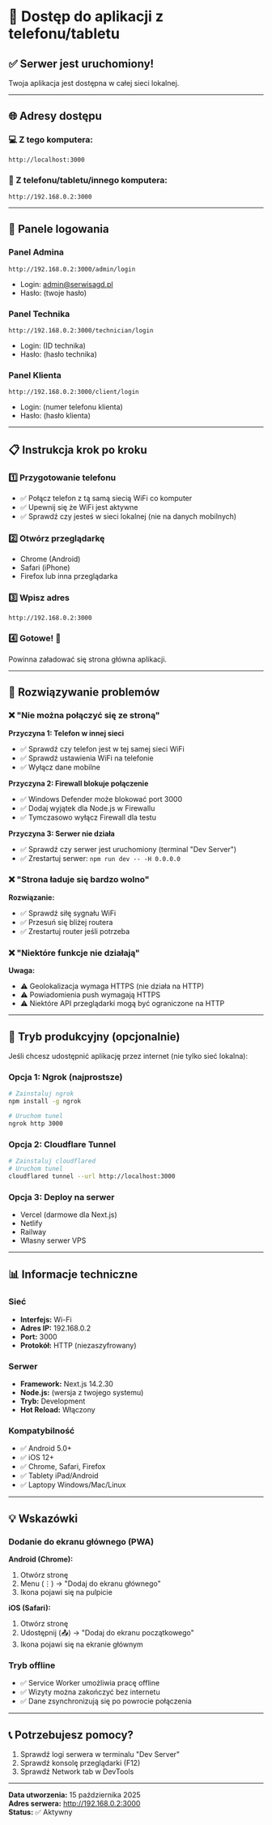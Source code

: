 # 📱 Dostęp do aplikacji z telefonu/tabletu

## ✅ Serwer jest uruchomiony!

Twoja aplikacja jest dostępna w całej sieci lokalnej.

---

## 🌐 Adresy dostępu

### 💻 Z tego komputera:
```
http://localhost:3000
```

### 📱 Z telefonu/tabletu/innego komputera:
```
http://192.168.0.2:3000
```

---

## 🔐 Panele logowania

### Panel Admina
```
http://192.168.0.2:3000/admin/login
```
- Login: admin@serwisagd.pl
- Hasło: (twoje hasło)

### Panel Technika
```
http://192.168.0.2:3000/technician/login
```
- Login: (ID technika)
- Hasło: (hasło technika)

### Panel Klienta
```
http://192.168.0.2:3000/client/login
```
- Login: (numer telefonu klienta)
- Hasło: (hasło klienta)

---

## 📋 Instrukcja krok po kroku

### 1️⃣ Przygotowanie telefonu
- ✅ Połącz telefon z tą samą siecią WiFi co komputer
- ✅ Upewnij się że WiFi jest aktywne
- ✅ Sprawdź czy jesteś w sieci lokalnej (nie na danych mobilnych)

### 2️⃣ Otwórz przeglądarkę
- Chrome (Android)
- Safari (iPhone)
- Firefox lub inna przeglądarka

### 3️⃣ Wpisz adres
```
http://192.168.0.2:3000
```

### 4️⃣ Gotowe! 🎉
Powinna załadować się strona główna aplikacji.

---

## 🔧 Rozwiązywanie problemów

### ❌ "Nie można połączyć się ze stroną"

**Przyczyna 1: Telefon w innej sieci**
- ✅ Sprawdź czy telefon jest w tej samej sieci WiFi
- ✅ Sprawdź ustawienia WiFi na telefonie
- ✅ Wyłącz dane mobilne

**Przyczyna 2: Firewall blokuje połączenie**
- ✅ Windows Defender może blokować port 3000
- ✅ Dodaj wyjątek dla Node.js w Firewallu
- ✅ Tymczasowo wyłącz Firewall dla testu

**Przyczyna 3: Serwer nie działa**
- ✅ Sprawdź czy serwer jest uruchomiony (terminal "Dev Server")
- ✅ Zrestartuj serwer: `npm run dev -- -H 0.0.0.0`

### ❌ "Strona ładuje się bardzo wolno"

**Rozwiązanie:**
- ✅ Sprawdź siłę sygnału WiFi
- ✅ Przesuń się bliżej routera
- ✅ Zrestartuj router jeśli potrzeba

### ❌ "Niektóre funkcje nie działają"

**Uwaga:**
- ⚠️ Geolokalizacja wymaga HTTPS (nie działa na HTTP)
- ⚠️ Powiadomienia push wymagają HTTPS
- ⚠️ Niektóre API przeglądarki mogą być ograniczone na HTTP

---

## 🚀 Tryb produkcyjny (opcjonalnie)

Jeśli chcesz udostępnić aplikację przez internet (nie tylko sieć lokalna):

### Opcja 1: Ngrok (najprostsze)
```bash
# Zainstaluj ngrok
npm install -g ngrok

# Uruchom tunel
ngrok http 3000
```

### Opcja 2: Cloudflare Tunnel
```bash
# Zainstaluj cloudflared
# Uruchom tunel
cloudflared tunnel --url http://localhost:3000
```

### Opcja 3: Deploy na serwer
- Vercel (darmowe dla Next.js)
- Netlify
- Railway
- Własny serwer VPS

---

## 📊 Informacje techniczne

### Sieć
- **Interfejs:** Wi-Fi
- **Adres IP:** 192.168.0.2
- **Port:** 3000
- **Protokół:** HTTP (niezaszyfrowany)

### Serwer
- **Framework:** Next.js 14.2.30
- **Node.js:** (wersja z twojego systemu)
- **Tryb:** Development
- **Hot Reload:** Włączony

### Kompatybilność
- ✅ Android 5.0+
- ✅ iOS 12+
- ✅ Chrome, Safari, Firefox
- ✅ Tablety iPad/Android
- ✅ Laptopy Windows/Mac/Linux

---

## 💡 Wskazówki

### Dodanie do ekranu głównego (PWA)

**Android (Chrome):**
1. Otwórz stronę
2. Menu (⋮) → "Dodaj do ekranu głównego"
3. Ikona pojawi się na pulpicie

**iOS (Safari):**
1. Otwórz stronę
2. Udostępnij (📤) → "Dodaj do ekranu początkowego"
3. Ikona pojawi się na ekranie głównym

### Tryb offline
- ✅ Service Worker umożliwia pracę offline
- ✅ Wizyty można zakończyć bez internetu
- ✅ Dane zsynchronizują się po powrocie połączenia

---

## 📞 Potrzebujesz pomocy?

1. Sprawdź logi serwera w terminalu "Dev Server"
2. Sprawdź konsolę przeglądarki (F12)
3. Sprawdź Network tab w DevTools

---

**Data utworzenia:** 15 października 2025  
**Adres serwera:** http://192.168.0.2:3000  
**Status:** ✅ Aktywny
